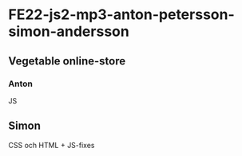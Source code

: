 # FE22-js2-mp3-anton-petersson-simon-andersson

## Vegetable online-store

### Anton
JS

## Simon
CSS och HTML + JS-fixes
